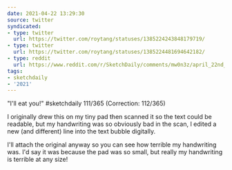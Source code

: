 ```yaml
---
date: 2021-04-22 13:29:30
source: twitter
syndicated:
- type: twitter
  url: https://twitter.com/roytang/statuses/1385224243848179719/
- type: twitter
  url: https://twitter.com/roytang/statuses/1385224481694642182/
- type: reddit
  url: https://www.reddit.com/r/SketchDaily/comments/mw0n3z/april_22nd_sheep/gvfx4v2/
tags:
- sketchdaily
- '2021'
---
```


"I'll eat you!" #sketchdaily 111/365 (Correction: 112/365)



I originally drew this on my tiny pad then scanned it so the text could be readable, but my handwriting was so obviously bad in the scan, I edited a new (and different) line into the text bubble digitally.

I'll attach the original anyway so you can see how terrible my handwriting was. I'd say it was because the pad was so small, but really my handwriting is terrible at any size!